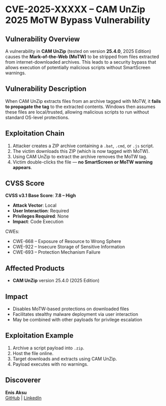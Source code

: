 # CVE-2025-XXXXX – CAM UnZip 2025 MoTW Bypass Vulnerability

## Vulnerability Overview
A vulnerability in **CAM UnZip** (tested on version **25.4.0**, 2025 Edition) causes the **Mark-of-the-Web (MoTW)** to be stripped from files extracted from internet-downloaded archives. This leads to a security bypass that allows execution of potentially malicious scripts without SmartScreen warnings.

## Vulnerability Description
When CAM UnZip extracts files from an archive tagged with MoTW, it **fails to propagate the tag** to the extracted contents. Windows then assumes these files are local/trusted, allowing malicious scripts to run without standard OS-level protections.

## Exploitation Chain
1. Attacker creates a ZIP archive containing a `.bat`, `.cmd`, or `.js` script.
2. The victim downloads this ZIP (which is now tagged with MoTW).
3. Using CAM UnZip to extract the archive removes the MoTW tag.
4. Victim double-clicks the file — **no SmartScreen or MoTW warning appears**.

## CVSS Score
**CVSS v3.1 Base Score**: **7.8 – High**  
- **Attack Vector**: Local  
- **User Interaction**: Required  
- **Privileges Required**: None  
- **Impact**: Code Execution

CWEs:
- CWE-668 – Exposure of Resource to Wrong Sphere  
- CWE-922 – Insecure Storage of Sensitive Information  
- CWE-693 – Protection Mechanism Failure

## Affected Products
- **CAM UnZip** version 25.4.0 (2025 Edition)

## Impact
- Disables MoTW-based protections on downloaded files
- Facilitates stealthy malware deployment via user interaction
- May be combined with other payloads for privilege escalation

## Exploitation Example
1. Archive a script payload into `.zip`.
2. Host the file online.
3. Target downloads and extracts using CAM UnZip.
4. Payload executes with no warnings.

## Discoverer
**Enis Aksu**  
[GitHub](https://github.com/EnisAksu) | [LinkedIn](https://www.linkedin.com/in/EnisAksu/)
